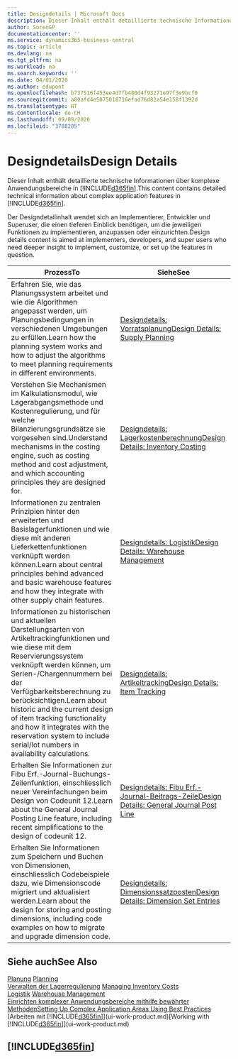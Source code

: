 ```yaml
---
title: Designdetails | Microsoft Docs
description: Dieser Inhalt enthält detaillierte technische Informationen über komplexe Anwendungsbereiche in  Business Central.
author: SorenGP
documentationcenter: ''
ms.service: dynamics365-business-central
ms.topic: article
ms.devlang: na
ms.tgt_pltfrm: na
ms.workload: na
ms.search.keywords: ''
ms.date: 04/01/2020
ms.author: edupont
ms.openlocfilehash: b737516f453ee4d7fb480d4f93271e97f3e9bcf0
ms.sourcegitcommit: a80afd4e5075018716efad76d82a54e158f1392d
ms.translationtype: HT
ms.contentlocale: de-CH
ms.lasthandoff: 09/09/2020
ms.locfileid: "3788285"
---
```

# <a name="design-details"></a><span data-ttu-id="c48e3-103">Designdetails</span><span class="sxs-lookup"><span data-stu-id="c48e3-103">Design Details</span></span>
<span data-ttu-id="c48e3-104">Dieser Inhalt enthält detaillierte technische Informationen über komplexe Anwendungsbereiche in [!INCLUDE[d365fin](includes/d365fin_md.md)].</span><span class="sxs-lookup"><span data-stu-id="c48e3-104">This content contains detailed technical information about complex application features in [!INCLUDE[d365fin](includes/d365fin_md.md)].</span></span>  

 <span data-ttu-id="c48e3-105">Der Designdetailinhalt wendet sich an Implementierer, Entwickler und Superuser, die einen tieferen Einblick benötigen, um die jeweiligen Funktionen zu implementieren, anzupassen oder einzurichten.</span><span class="sxs-lookup"><span data-stu-id="c48e3-105">Design details content is aimed at implementers, developers, and super users who need deeper insight to implement, customize, or set up the features in question.</span></span>  

|<span data-ttu-id="c48e3-106">**Prozess**</span><span class="sxs-lookup"><span data-stu-id="c48e3-106">**To**</span></span>|<span data-ttu-id="c48e3-107">**Siehe**</span><span class="sxs-lookup"><span data-stu-id="c48e3-107">**See**</span></span>|  
|------------|-------------|  
|<span data-ttu-id="c48e3-108">Erfahren Sie, wie das Planungssystem arbeitet und wie die Algorithmen angepasst werden, um Planungsbedingungen in verschiedenen Umgebungen zu erfüllen.</span><span class="sxs-lookup"><span data-stu-id="c48e3-108">Learn how the planning system works and how to adjust the algorithms to meet planning requirements in different environments.</span></span>|[<span data-ttu-id="c48e3-109">Designdetails: Vorratsplanung</span><span class="sxs-lookup"><span data-stu-id="c48e3-109">Design Details: Supply Planning</span></span>](design-details-supply-planning.md)|  
|<span data-ttu-id="c48e3-110">Verstehen Sie Mechanismen im Kalkulationsmodul, wie Lagerabgangsmethode und Kostenregulierung, und für welche Bilanzierungsgrundsätze sie vorgesehen sind.</span><span class="sxs-lookup"><span data-stu-id="c48e3-110">Understand mechanisms in the costing engine, such as costing method and cost adjustment, and which accounting principles they are designed for.</span></span>|[<span data-ttu-id="c48e3-111">Designdetails: Lagerkostenberechnung</span><span class="sxs-lookup"><span data-stu-id="c48e3-111">Design Details: Inventory Costing</span></span>](design-details-inventory-costing.md)|  
|<span data-ttu-id="c48e3-112">Informationen zu zentralen Prinzipien hinter den erweiterten und Basislagerfunktionen und wie diese mit anderen Lieferkettenfunktionen verknüpft werden können.</span><span class="sxs-lookup"><span data-stu-id="c48e3-112">Learn about central principles behind advanced and basic warehouse features and how they integrate with other supply chain features.</span></span>|[<span data-ttu-id="c48e3-113">Designdetails: Logistik</span><span class="sxs-lookup"><span data-stu-id="c48e3-113">Design Details: Warehouse Management</span></span>](design-details-warehouse-management.md)|  
|<span data-ttu-id="c48e3-114">Informationen zu historischen und aktuellen Darstellungsarten von Artikeltrackingfunktionen und wie diese mit dem Reservierungssystem verknüpft werden können, um Serien-/Chargennummern bei der Verfügbarkeitsberechnung zu berücksichtigen.</span><span class="sxs-lookup"><span data-stu-id="c48e3-114">Learn about historic and the current design of item tracking functionality and how it integrates with the reservation system to include serial/lot numbers in availability calculations.</span></span>|[<span data-ttu-id="c48e3-115">Designdetails: Artikeltracking</span><span class="sxs-lookup"><span data-stu-id="c48e3-115">Design Details: Item Tracking</span></span>](design-details-item-tracking.md)|  
|<span data-ttu-id="c48e3-116">Erhalten Sie Informationen zur Fibu Erf.-Journal-Buchungs-Zeilenfunktion, einschliesslich neuer Vereinfachungen beim Design von Codeunit 12.</span><span class="sxs-lookup"><span data-stu-id="c48e3-116">Learn about the General Journal Posting Line feature, including recent simplifications to the design of codeunit 12.</span></span>|[<span data-ttu-id="c48e3-117">Designdetails: Fibu Erf.-Journal-Beitrags-Zeile</span><span class="sxs-lookup"><span data-stu-id="c48e3-117">Design Details: General Journal Post Line</span></span>](design-details-general-journal-post-line.md)|
|<span data-ttu-id="c48e3-118">Erhalten Sie Informationen zum Speichern und Buchen von Dimensionen, einschliesslich Codebeispiele dazu, wie Dimensionscode migriert und aktualisiert werden.</span><span class="sxs-lookup"><span data-stu-id="c48e3-118">Learn about the design for storing and posting dimensions, including code examples on how to migrate and upgrade dimension code.</span></span>|[<span data-ttu-id="c48e3-119">Designdetails: Dimensionssatzposten</span><span class="sxs-lookup"><span data-stu-id="c48e3-119">Design Details: Dimension Set Entries</span></span>](design-details-dimension-set-entries.md)| 

## <a name="see-also"></a><span data-ttu-id="c48e3-120">Siehe auch</span><span class="sxs-lookup"><span data-stu-id="c48e3-120">See Also</span></span>  
 <span data-ttu-id="c48e3-121">[Planung](production-planning.md) </span><span class="sxs-lookup"><span data-stu-id="c48e3-121">[Planning](production-planning.md) </span></span>  
 <span data-ttu-id="c48e3-122">[Verwalten der Lagerregulierung](finance-manage-inventory-costs.md) </span><span class="sxs-lookup"><span data-stu-id="c48e3-122">[Managing Inventory Costs](finance-manage-inventory-costs.md) </span></span>  
 <span data-ttu-id="c48e3-123">[Logistik](warehouse-manage-warehouse.md) </span><span class="sxs-lookup"><span data-stu-id="c48e3-123">[Warehouse Management](warehouse-manage-warehouse.md) </span></span>  
 [<span data-ttu-id="c48e3-124">Einrichten komplexer Anwendungsbereiche mithilfe bewährter Methoden</span><span class="sxs-lookup"><span data-stu-id="c48e3-124">Setting Up Complex Application Areas Using Best Practices</span></span>](set-up-complex-application-areas-using-best-practices.md)  
 <span data-ttu-id="c48e3-125">[Arbeiten mit [!INCLUDE[d365fin](includes/d365fin_md.md)]](ui-work-product.md)</span><span class="sxs-lookup"><span data-stu-id="c48e3-125">[Working with [!INCLUDE[d365fin](includes/d365fin_md.md)]](ui-work-product.md)</span></span>

 ## [!INCLUDE[d365fin](includes/free_trial_md.md)]  
